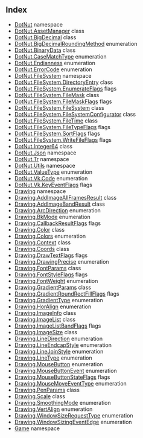 ## Index

- [DotNut](DotNut.md) namespace
- [DotNut.AssetManager](DotNut/AssetManager.md) class
- [DotNut.BigDecimal](DotNut/BigDecimal.md) class
- [DotNut.BigDecimalRoundingMethod](DotNut/BigDecimalRoundingMethod.md) enumeration
- [DotNut.BinaryData](DotNut/BinaryData.md) class
- [DotNut.CaseMatchType](DotNut/CaseMatchType.md) enumeration
- [DotNut.Endianness](DotNut/Endianness.md) enumeration
- [DotNut.ErrorCode](DotNut/ErrorCode.md) enumeration
- [DotNut.FileSystem](DotNut/FileSystem.md) namespace
- [DotNut.FileSystem.DirectoryEntry](DotNut/FileSystem/DirectoryEntry.md) class
- [DotNut.FileSystem.EnumerateFlags](DotNut/FileSystem/EnumerateFlags.md) flags
- [DotNut.FileSystem.FileMask](DotNut/FileSystem/FileMask.md) class
- [DotNut.FileSystem.FileMaskFlags](DotNut/FileSystem/FileMaskFlags.md) flags
- [DotNut.FileSystem.FileSystem](DotNut/FileSystem/FileSystem.md) class
- [DotNut.FileSystem.FileSystemConfigurator](DotNut/FileSystem/FileSystemConfigurator.md) class
- [DotNut.FileSystem.FileTime](DotNut/FileSystem/FileTime.md) class
- [DotNut.FileSystem.FileTypeFlags](DotNut/FileSystem/FileTypeFlags.md) flags
- [DotNut.FileSystem.SortFlags](DotNut/FileSystem/SortFlags.md) flags
- [DotNut.FileSystem.WriteFileFlags](DotNut/FileSystem/WriteFileFlags.md) flags
- [DotNut.Integer64](DotNut/Integer64.md) class
- [DotNut.Json](DotNut/Json.md) namespace
- [DotNut.Tr](DotNut/Tr.md) namespace
- [DotNut.Utils](DotNut/Utils.md) namespace
- [DotNut.ValueType](DotNut/ValueType.md) enumeration
- [DotNut.Vk.Code](DotNut/Vk/Code.md) enumeration
- [DotNut.Vk.KeyEventFlags](DotNut/Vk/KeyEventFlags.md) flags
- [Drawing](Drawing.md) namespace
- [Drawing.AddImageAllFramesResult](Drawing/AddImageAllFramesResult.md) class
- [Drawing.AddImageBandResult](Drawing/AddImageBandResult.md) class
- [Drawing.ArcDirection](Drawing/ArcDirection.md) enumeration
- [Drawing.BkMode](Drawing/BkMode.md) enumeration
- [Drawing.CallbackResultFlags](Drawing/CallbackResultFlags.md) flags
- [Drawing.Color](Drawing/Color.md) class
- [Drawing.Colors](Drawing/Colors.md) enumeration
- [Drawing.Context](Drawing/Context.md) class
- [Drawing.Coords](Drawing/Coords.md) class
- [Drawing.DrawTextFlags](Drawing/DrawTextFlags.md) flags
- [Drawing.DrawingPrecise](Drawing/DrawingPrecise.md) enumeration
- [Drawing.FontParams](Drawing/FontParams.md) class
- [Drawing.FontStyleFlags](Drawing/FontStyleFlags.md) flags
- [Drawing.FontWeight](Drawing/FontWeight.md) enumeration
- [Drawing.GradientParams](Drawing/GradientParams.md) class
- [Drawing.GradientRoundRectFillFlags](Drawing/GradientRoundRectFillFlags.md) flags
- [Drawing.GradientType](Drawing/GradientType.md) enumeration
- [Drawing.HorAlign](Drawing/HorAlign.md) enumeration
- [Drawing.ImageInfo](Drawing/ImageInfo.md) class
- [Drawing.ImageList](Drawing/ImageList.md) class
- [Drawing.ImageListBandFlags](Drawing/ImageListBandFlags.md) flags
- [Drawing.ImageSize](Drawing/ImageSize.md) class
- [Drawing.LineDirection](Drawing/LineDirection.md) enumeration
- [Drawing.LineEndcapStyle](Drawing/LineEndcapStyle.md) enumeration
- [Drawing.LineJoinStyle](Drawing/LineJoinStyle.md) enumeration
- [Drawing.LineType](Drawing/LineType.md) enumeration
- [Drawing.MouseButton](Drawing/MouseButton.md) enumeration
- [Drawing.MouseButtonEvent](Drawing/MouseButtonEvent.md) enumeration
- [Drawing.MouseButtonStateFlags](Drawing/MouseButtonStateFlags.md) flags
- [Drawing.MouseMoveEventType](Drawing/MouseMoveEventType.md) enumeration
- [Drawing.PenParams](Drawing/PenParams.md) class
- [Drawing.Scale](Drawing/Scale.md) class
- [Drawing.SmoothingMode](Drawing/SmoothingMode.md) enumeration
- [Drawing.VertAlign](Drawing/VertAlign.md) enumeration
- [Drawing.WindowSizeRequestType](Drawing/WindowSizeRequestType.md) enumeration
- [Drawing.WindowSizingEventEdge](Drawing/WindowSizingEventEdge.md) enumeration
- [Game](Game.md) namespace
